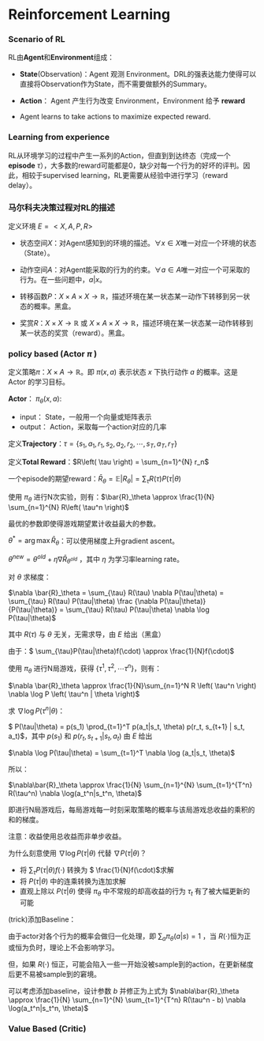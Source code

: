 # Reinforcement Learning

### Scenario of RL

RL由**Agent**和**Environment**组成：

- **State**(Observation)：Agent 观测 Environment。DRL的强表达能力使得可以直接将Observation作为State，而不需要做额外的Summary。
- **Action**： Agent 产生行为改变 Environment，Environment 给予 **reward**

- Agent learns to take actions to maximize expected reward.



### Learning from experience

RL从环境学习的过程中产生一系列的Action，但直到到达终态（完成一个**episode** $\tau$），大多数的reward可能都是0，缺少对每一个行为的好坏的评判。因此，相较于supervised learning，RL更需要从经验中进行学习（reward delay）。



### 马尔科夫决策过程对RL的描述

定义环境 $E=<X,A,P,R>$

- 状态空间$X$：对Agent感知到的环境的描述。$\forall x \in X$唯一对应一个环境的状态（State）。

- 动作空间$A$：对Agent能采取的行为的约束。$\forall a \in A$唯一对应一个可采取的行为。在一些问题中，$a|x$。

- 转移函数$P$：$X \times A \times X \rightarrow \mathbb{R}$，描述环境在某一状态某一动作下转移到另一状态的概率。黑盒。

- 奖赏$R$：$X \times X \rightarrow \mathbb{R}$ 或 $X \times A \times X \rightarrow \mathbb{R}$，描述环境在某一状态某一动作转移到某一状态的奖赏（reward）。黑盒。



### policy based (Actor $\pi$ )

定义策略$\pi$：$X \times A \rightarrow \mathbb{R}$。即 $\pi\left( x,a \right)$ 表示状态 $x$ 下执行动作 $a$ 的概率。这是 Actor 的学习目标。

**Actor**： $\pi _{\theta} \left( x,a \right)$:

- input： State，一般用一个向量或矩阵表示
- output： Action，采取每一个action对应的几率



定义**Trajectory**：$\tau = \left\{ s_1,a_1,r_1,s_2,a_2,r_2,\cdots , s_T,a_T,r_T \right\}$

定义**Total Reward**：$R\left( \tau \right) = \sum_{n=1}^{N} r_n$

一个episode的期望reward：$\bar{R}_\theta = \mathbb {E} \left| R_{\theta} \right| = \sum_{\tau} R\left( \tau \right) P\left( \tau | \theta \right)$

使用 $\pi_{\theta}$ 进行N次实验，则有：$\bar{R}_\theta \approx \frac{1}{N} \sum_{n=1}^{N} R\left(  \tau^n \right)$



最优的参数即使得游戏期望累计收益最大的参数。

$\theta ^* = \arg\max \bar{R}_\theta$：可以使用梯度上升gradient ascent。

$\theta^{new} = \theta^{old} + \eta \nabla \bar{R}_{\theta^{old}}$ ，其中 $\eta$ 为学习率learning rate。



对 $\theta$ 求梯度：

$\nabla \bar{R}_\theta = \sum_{\tau} R(\tau) \nabla P(\tau|\theta) = \sum_{\tau} R(\tau) P(\tau|\theta) \frac {\nabla P(\tau|\theta)} {P(\tau|\theta)} = \sum_{\tau} R(\tau) P(\tau|\theta) \nabla \log P(\tau|\theta)$

其中 $R(\tau)$ 与 $\theta$ 无关，无需求导，由 $E$ 给出（黑盒）

由于：$ \sum_{\tau}P(\tau|\theta)f(\cdot) \approx \frac{1}{N}f(\cdot)$

使用 $\pi_\theta$ 进行N局游戏，获得 $\left\{ \tau^1, \tau^2, \cdots \tau^n \right\}$，则有：

$\nabla \bar{R}_\theta \approx \frac{1}{N}\sum_{n=1}^N R \left( \tau^n \right) \nabla \log P \left( \tau^n | \theta \right)$



求 $\nabla \log P \left( \tau^n | \theta \right)$：

$ P(\tau|\theta) = p(s_1) \prod_{t=1}^T p(a_t|s_t, \theta) p(r_t, s_{t+1} | s_t, a_t)$，其中 $p(s_1)$ 和 $p(r_t, s_{t+1} | s_t, a_t)$ 由 $E$ 给出

$\nabla \log P(\tau|\theta) = \sum_{t=1}^T \nabla \log (a_t|s_t, \theta)$



所以：

$\nabla\bar{R}_\theta \approx \frac{1}{N} \sum_{n=1}^{N} \sum_{t=1}^{T^n} R(\tau^n) \nabla \log(a_t^n|s_t^n, \theta)$

即进行N局游戏后，每局游戏每一时刻采取策略的概率与该局游戏总收益的乘积的和的梯度。

注意：收益使用总收益而非单步收益。



为什么刻意使用  $\nabla \log P(\tau|\theta)$ 代替 $\nabla P(\tau|\theta)$？

- 将 $\sum_{\tau}P(\tau|\theta)f(\cdot )$ 转换为 $ \frac{1}{N}f(\cdot)$求解
- 将 $P(\tau|\theta)$ 中的连乘转换为连加求解
- 直观上除以 $P(\tau|\theta )$ 使得 $\pi_\theta$ 中不常规的却高收益的行为 $\tau_t$ 有了被大幅更新的可能



(trick)添加Baseline：

由于actor对各个行为的概率会做归一化处理，即 $\sum_{a} \pi_\theta(a|s) = 1$ ，当 $R(\cdot)$恒为正或恒为负时，理论上不会影响学习。

但，如果 $R(\cdot)$ 恒正，可能会陷入一些一开始没被sample到的action，在更新梯度后更不易被sample到的窘境。

可以考虑添加baseline，设计参数 $b$ 并修正为上式为 $\nabla\bar{R}_\theta \approx \frac{1}{N} \sum_{n=1}^{N} \sum_{t=1}^{T^n} R(\tau^n - b) \nabla \log(a_t^n|s_t^n, \theta)$



### Value Based (Critic)

